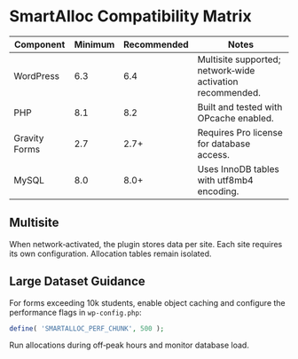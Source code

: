# SmartAlloc Compatibility Matrix

| Component | Minimum | Recommended | Notes |
|-----------|---------|-------------|-------|
| WordPress | 6.3 | 6.4 | Multisite supported; network‑wide activation recommended. |
| PHP | 8.1 | 8.2 | Built and tested with OPcache enabled. |
| Gravity Forms | 2.7 | 2.7+ | Requires Pro license for database access. |
| MySQL | 8.0 | 8.0+ | Uses InnoDB tables with utf8mb4 encoding. |

## Multisite

When network‑activated, the plugin stores data per site. Each site requires its own configuration. Allocation tables remain isolated.

## Large Dataset Guidance

For forms exceeding 10k students, enable object caching and configure the performance flags in `wp-config.php`:

```php
define( 'SMARTALLOC_PERF_CHUNK', 500 );
```

Run allocations during off‑peak hours and monitor database load.
